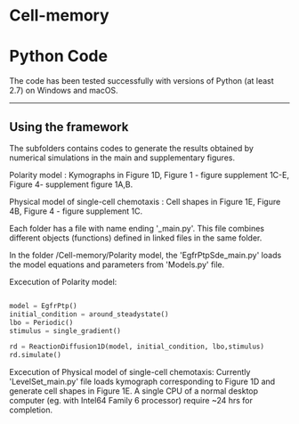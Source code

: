 # Cell-memory

Python Code
===================

The code has been tested successfully with versions of Python (at least 2.7) on Windows and macOS.

-------------------------
Using the framework
-------------------------

The subfolders contains codes to generate the results obtained by numerical simulations in the main and supplementary figures.

Polarity model     : Kymographs in Figure 1D, Figure 1 - figure supplement 1C-E, Figure 4- supplement figure 1A,B. 

Physical model of single-cell chemotaxis : Cell shapes in Figure 1E, Figure 4B, Figure 4 - figure supplement 1C.


Each folder has a file with name ending '_main.py'. This file combines different objects (functions) defined in linked files in the same folder. 

In the folder  /Cell-memory/Polarity model, the 'EgfrPtpSde_main.py' loads the model equations and parameters from 'Models.py' file. 

Excecution of Polarity model:
```python

model = EgfrPtp()
initial_condition = around_steadystate()
lbo = Periodic()
stimulus = single_gradient()

rd = ReactionDiffusion1D(model, initial_condition, lbo,stimulus)
rd.simulate()
```

Excecution of Physical model of single-cell chemotaxis: Currently 'LevelSet_main.py' file loads kymograph corresponding to Figure 1D and generate cell shapes in Figure 1E. A single CPU of a normal desktop computer (eg. with Intel64 Family 6 processor) require ~24 hrs for completion.
